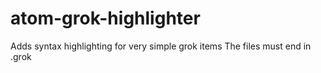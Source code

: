 # atom-grok-highlighter

Adds syntax highlighting for very simple grok items
The files must end in .grok
